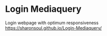 # Login Mediaquery
 Login webpage with optimum responsiveness
https://sharonsoul.github.io/Login-Mediaquery/
